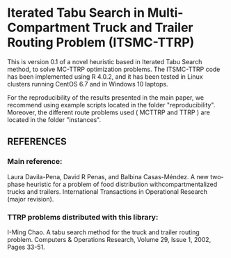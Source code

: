 # Iterated Tabu Search in Multi-Compartment Truck and Trailer Routing Problem (ITSMC-TTRP)

This is version 0.1 of a novel heuristic based in Iterated Tabu Search method, to solve MC-TTRP optimization problems. The ITSMC-TTRP code has been implemented using R 4.0.2, and it has been tested in Linux clusters running CentOS 6.7 and in Windows 10 laptops.

For the reproducibility of the results presented in the main paper, we recommend using example scripts located in the folder "reproducibility". Moreover, the different route problems used ( MCTTRP and TTRP ) are located in the folder "instances".

## REFERENCES

### Main reference: 
Laura Davila-Pena, David R Penas, and Balbina Casas-Méndez. A new two-phase heuristic for a problem of food distribution withcompartmentalized trucks and trailers.  International Transactions in Operational Research (major revision).

### TTRP problems distributed with this library:
I-Ming Chao. A tabu search method for the truck and trailer routing problem. Computers & Operations Research, Volume 29, Issue 1, 2002, Pages 33-51.
